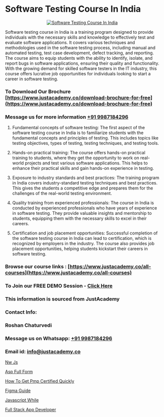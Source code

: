# Software Testing Course In India

<p align="center">
  <a href="https://justacademy.co/program-detail/software-testing">
    <img src="https://justacademy.co/storage2/program_images/1704700438.webp" alt="Software Testing Course In India">
  </a>
</p>


Software testing course in India is a training program designed to provide individuals with the necessary skills and knowledge to effectively test and evaluate software applications. It covers various techniques and methodologies used in the software testing process, including manual and automated testing, test case development, defect tracking, and reporting. The course aims to equip students with the ability to identify, isolate, and report bugs in software applications, ensuring their quality and functionality. With the growing demand for skilled software testers in the IT industry, this course offers lucrative job opportunities for individuals looking to start a career in software testing. 
### To Download Our Brochure [https://www.justacademy.co/download-brochure-for-free](https://www.justacademy.co/download-brochure-for-free)
### Message us for more information [+91 9987184296](https://api.whatsapp.com/send?phone=919987184296)
1) Fundamental concepts of software testing: The first aspect of the software testing course in India is to familiarize students with the fundamental concepts and principles of testing. This includes topics like testing objectives, types of testing, testing techniques, and testing tools.

2) Hands-on practical training: The course offers hands-on practical training to students, where they get the opportunity to work on real-world projects and test various software applications. This helps to enhance their practical skills and gain hands-on experience in testing.

3) Exposure to industry standards and best practices: The training program in India covers industry-standard testing techniques and best practices. This gives the students a competitive edge and prepares them for the challenges of the real-world testing environment.

4) Quality training from experienced professionals: The course in India is conducted by experienced professionals who have years of experience in software testing. They provide valuable insights and mentorship to students, equipping them with the necessary skills to excel in their careers.

5) Certification and job placement opportunities: Successful completion of the software testing course in India can lead to certification, which is recognized by employers in the industry. The course also provides job placement opportunities, helping students kickstart their careers in software testing.

### Browse our course links : [https://www.justacademy.co/all-courses](https://www.justacademy.co/all-courses) 
### To Join our FREE DEMO Session - [Click Here](https://www.justacademy.co/register-for-course-demo)


### This information is sourced from JustAcademy
### Contact Info:
### Roshan Chaturvedi
### Message us on Whatsapp: [+91 9987184296](https://api.whatsapp.com/send?phone=919987184296)
### Email id: [info@justacademy.co](mailto:info@justacademy.co)
                
[Nw Js](https://www.linkedin.com/pulse/nw-js-justacademy-kolkata-snafe?trackingId=7XSMwB%2FxKz%2BTlt1jKzQpvw%3D%3D&lipi=urn%3Ali%3Apage%3Ad_flagship3_company_admin%3B57ggr4WVTUuBeEA%2FxPy55A%3D%3D)

[Asp Full Form](https://www.linkedin.com/pulse/asp-full-form-justacademy-cupertino-48pic?trackingId=G1rltzEM9x5r2Ex8PIu%2Ffw%3D%3D&lipi=urn%3Ali%3Apage%3Ad_flagship3_company_admin%3BgBhGnALRQwW8mE6l8mJTTg%3D%3D)

[How To Get Pmp Certified Quickly](https://medium.com/@mahi3106/how-to-get-pmp-certified-quickly-4204e0308cea)

[Figma Guide](https://medium.com/@abhidnya.1068/figma-guide-12e5209fe349)

[Javascript While](https://justacademyin.github.io/Articles/Javascript-While)

[Full Stack App Developer](https://justacademyin.github.io/Articles/Full-Stack-App-Developer)

